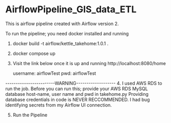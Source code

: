 # AirflowPipeline_GIS_data_ETL

This is airflow pipeline created with Airflow version 2.

To run the pipeline; you need docker installed and running

1. docker build -t airflow/kettle_takehome:1.0.1 .

2. docker compose up

3. Visit the link below once it is up and running
	http://localhost:8080/home

	username: airflowTest
	pwd: airflowTest


------------------------WARNING-------------------
4. I used AWS RDS to run the job. Before you can run this; provide your AWS RDS MySQL database host-name, user name and pwd in takehome.py
	Providing database credentials in code is NEVER RECCOMMENDED. I had bug identifying secrets from my Airflow UI connection. 



5. Run the Pipeline
